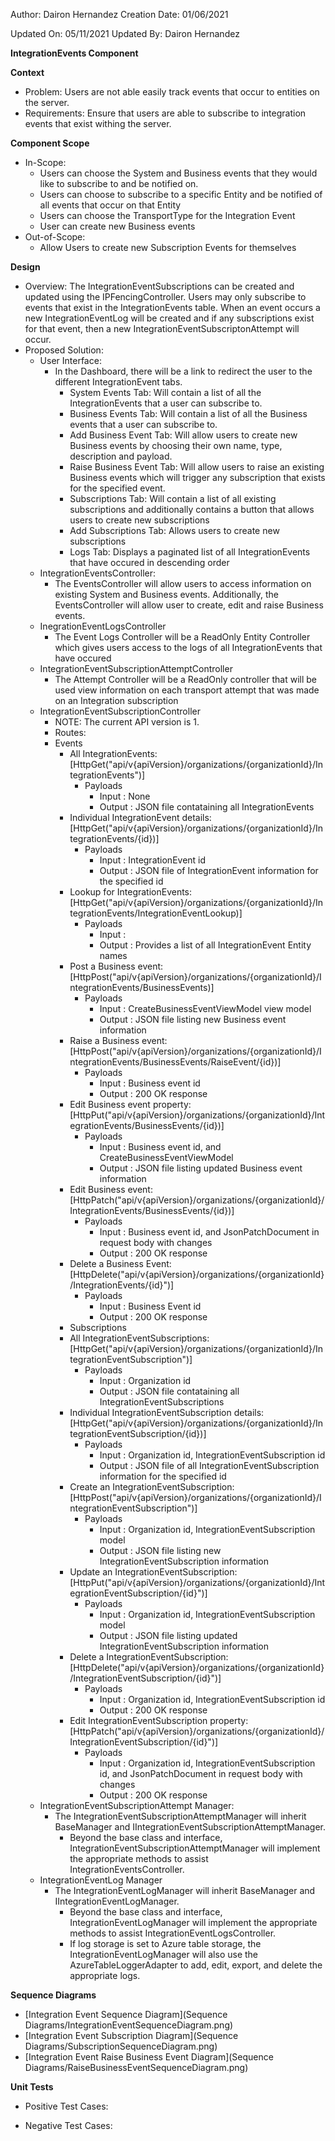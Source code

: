Author: Dairon Hernandez
Creation Date: 01/06/2021

Updated On: 05/11/2021
Updated By: Dairon Hernandez

**IntegrationEvents Component**

**Context**

- Problem: Users are not able easily track events that occur to entities on the server.
- Requirements: Ensure that users are able to subscribe to integration events that exist withing the server.

**Component Scope**

- In-Scope:
  - Users can choose the System and Business events that they would like to subscribe to and be notified on.
  - Users can choose to subscribe to a specific Entity and be notified of all events that occur on that Entity
  - Users can choose the TransportType for the Integration Event
  - User can create new Business events 
- Out-of-Scope:
  - Allow Users to create new Subscription Events for themselves

**Design**

- Overview: The IntegrationEventSubscriptions can be created and updated using the IPFencingController. Users may only subscribe to events that exist in the IntegrationEvents table. When an event occurs a new IntegrationEventLog will be created and if any subscriptions exist for that event, then a new IntegrationEventSubscriptonAttempt will occur.
- Proposed Solution:
  - User Interface:
    - In the Dashboard, there will be a link to redirect the user to the different IntegrationEvent tabs.
        - System Events Tab: Will contain a list of all the IntegrationEvents that a user can subscribe to.
        - Business Events Tab: Will contain a list of all the Business events that a user can subscribe to.
        - Add Business Event Tab: Will allow users to create new Business events by choosing their own name, type, description and payload.
        - Raise Business Event Tab: Will allow users to raise an existing Business events which will trigger any subscription that exists for the specified event.
        - Subscriptions Tab: Will contain a list of all existing subscriptions and additionally contains a button that allows users to create new subscriptions
        - Add Subscriptions Tab: Allows users to create new subscriptions
        - Logs Tab: Displays a paginated list of all IntegrationEvents that have occured in descending order
  - IntegrationEventsController:
    - The EventsController will allow users to access information on existing System and Business events. Additionally, the EventsController will allow user to create, edit and raise Business events.
  - InegrationEventLogsController
    - The Event Logs Controller will be a ReadOnly Entity Controller which gives users access to the logs of all IntegrationEvents that have occured
  - IntegrationEventSubscriptionAttemptController
    - The Attempt Controller will be a ReadOnly controller that will be used view information on each transport attempt that was made on an Integration subscription
  - IntegrationEventSubscriptionController
    - NOTE: The current API version is 1.
    - Routes:
    - Events
      - All IntegrationEvents: [HttpGet("api/v{apiVersion}/organizations/{organizationId}/IntegrationEvents")]
        - Payloads
          - Input : None
          - Output : JSON file contataining all IntegrationEvents
      - Individual IntegrationEvent details: [HttpGet("api/v{apiVersion}/organizations/{organizationId}/IntegrationEvents/{id})]
        - Payloads
          - Input : IntegrationEvent id
          - Output : JSON file of IntegrationEvent information for the specified id
      - Lookup for IntegrationEvents: [HttpGet("api/v{apiVersion}/organizations/{organizationId}/IntegrationEvents/IntegrationEventLookup)]
        - Payloads
          - Input : 
          - Output : Provides a list of all IntegrationEvent Entity names
      - Post a Business event: [HttpPost("api/v{apiVersion}/organizations/{organizationId}/IntegrationEvents/BusinessEvents)]
        - Payloads
          - Input : CreateBusinessEventViewModel view model
          - Output : JSON file listing new Business event information
      - Raise a Business event: [HttpPost("api/v{apiVersion}/organizations/{organizationId}/IntegrationEvents/BusinessEvents/RaiseEvent/{id})]
        - Payloads
          - Input : Business event id
          - Output : 200 OK response
      - Edit Business event property: [HttpPut("api/v{apiVersion}/organizations/{organizationId}/IntegrationEvents/BusinessEvents/{id})]
        - Payloads
          - Input : Business event id, and CreateBusinessEventViewModel
          - Output : JSON file listing updated Business event information
      - Edit Business event: [HttpPatch("api/v{apiVersion}/organizations/{organizationId}/IntegrationEvents/BusinessEvents/{id})]
        - Payloads
          - Input : Business event id, and JsonPatchDocument in request body with changes
          - Output : 200 OK response
      - Delete a Business Event: [HttpDelete("api/v{apiVersion}/organizations/{organizationId}/IntegrationEvents/{id}")]
        - Payloads
          - Input : Business Event id
          - Output : 200 OK response
      - Subscriptions
      - All IntegrationEventSubscriptions: [HttpGet("api/v{apiVersion}/organizations/{organizationId}/IntegrationEventSubscription")]
        - Payloads
          - Input : Organization id
          - Output : JSON file contataining all IntegrationEventSubscriptions
      - Individual IntegrationEventSubscription details: [HttpGet("api/v{apiVersion}/organizations/{organizationId}/IntegrationEventSubscription/{id})]
        - Payloads
          - Input : Organization id, IntegrationEventSubscription id
          - Output : JSON file of all IntegrationEventSubscription information for the specified id
      - Create an IntegrationEventSubscription: [HttpPost("api/v{apiVersion}/organizations/{organizationId}/IntegrationEventSubscription")]
        - Payloads
          - Input : Organization id, IntegrationEventSubscription model 
          - Output : JSON file listing new IntegrationEventSubscription information
      - Update an IntegrationEventSubscription: [HttpPut("api/v{apiVersion}/organizations/{organizationId}/IntegrationEventSubscription/{id}")]
        - Payloads
          - Input : Organization id, IntegrationEventSubscription model
          - Output : JSON file listing updated IntegrationEventSubscription information
      - Delete a IntegrationEventSubscription: [HttpDelete("api/v{apiVersion}/organizations/{organizationId}/IntegrationEventSubscription/{id}")]
        - Payloads
          - Input : Organization id, IntegrationEventSubscription id
          - Output : 200 OK response
      - Edit IntegrationEventSubscription property: [HttpPatch("api/v{apiVersion}/organizations/{organizationId}/IntegrationEventSubscription/{id}")]
        - Payloads
          - Input : Organization id, IntegrationEventSubscription id, and JsonPatchDocument in request body with changes
          - Output : 200 OK response
  - IntegrationEventSubscriptionAttempt Manager:
    - The IntegrationEventSubscriptionAttemptManager will inherit BaseManager and IIntegrationEventSubscriptionAttemptManager.
      - Beyond the base class and interface, IntegrationEventSubscriptionAttemptManager will implement the appropriate methods to assist IntegrationEventsController.
  - IntegrationEventLog Manager
    - The IntegrationEventLogManager will inherit BaseManager and IIntegrationEventLogManager.
      - Beyond the base class and interface, IntegrationEventLogManager will implement the appropriate methods to assist IntegrationEventLogsController.
      - If log storage is set to Azure table storage, the IntegrationEventLogManager will also use the AzureTableLoggerAdapter to add, edit, export, and delete the appropriate logs.

**Sequence Diagrams**

- [Integration Event Sequence Diagram](Sequence Diagrams/IntegrationEventSequenceDiagram.png)
- [Integration Event Subscription Diagram](Sequence Diagrams/SubscriptionSequenceDiagram.png)
- [Integration Event Raise Business Event Diagram](Sequence Diagrams/RaiseBusinessEventSequenceDiagram.png)

**Unit Tests**

- Positive Test Cases:

- Negative Test Cases:
